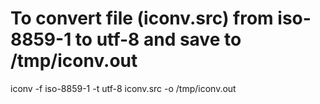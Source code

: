 # To convert file (iconv.src) from iso-8859-1 to utf-8 and save to /tmp/iconv.out
iconv -f iso-8859-1 -t utf-8 iconv.src -o /tmp/iconv.out

